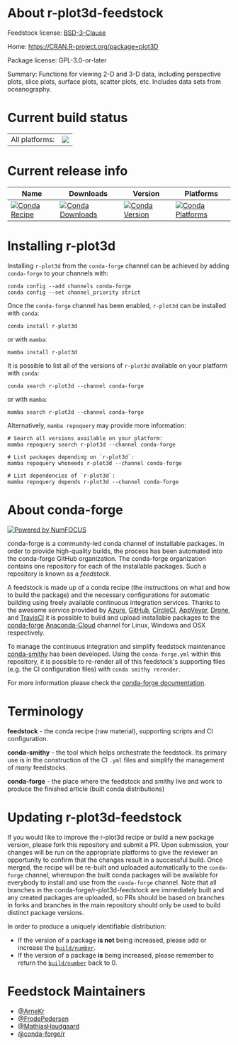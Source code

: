 About r-plot3d-feedstock
========================

Feedstock license: [BSD-3-Clause](https://github.com/conda-forge/r-plot3d-feedstock/blob/main/LICENSE.txt)

Home: https://CRAN.R-project.org/package=plot3D

Package license: GPL-3.0-or-later

Summary: Functions for viewing 2-D and 3-D data, including perspective plots, slice plots, surface plots, scatter plots, etc. Includes data sets from oceanography.

Current build status
====================


<table><tr><td>All platforms:</td>
    <td>
      <a href="https://dev.azure.com/conda-forge/feedstock-builds/_build/latest?definitionId=3434&branchName=main">
        <img src="https://dev.azure.com/conda-forge/feedstock-builds/_apis/build/status/r-plot3d-feedstock?branchName=main">
      </a>
    </td>
  </tr>
</table>

Current release info
====================

| Name | Downloads | Version | Platforms |
| --- | --- | --- | --- |
| [![Conda Recipe](https://img.shields.io/badge/recipe-r--plot3d-green.svg)](https://anaconda.org/conda-forge/r-plot3d) | [![Conda Downloads](https://img.shields.io/conda/dn/conda-forge/r-plot3d.svg)](https://anaconda.org/conda-forge/r-plot3d) | [![Conda Version](https://img.shields.io/conda/vn/conda-forge/r-plot3d.svg)](https://anaconda.org/conda-forge/r-plot3d) | [![Conda Platforms](https://img.shields.io/conda/pn/conda-forge/r-plot3d.svg)](https://anaconda.org/conda-forge/r-plot3d) |

Installing r-plot3d
===================

Installing `r-plot3d` from the `conda-forge` channel can be achieved by adding `conda-forge` to your channels with:

```
conda config --add channels conda-forge
conda config --set channel_priority strict
```

Once the `conda-forge` channel has been enabled, `r-plot3d` can be installed with `conda`:

```
conda install r-plot3d
```

or with `mamba`:

```
mamba install r-plot3d
```

It is possible to list all of the versions of `r-plot3d` available on your platform with `conda`:

```
conda search r-plot3d --channel conda-forge
```

or with `mamba`:

```
mamba search r-plot3d --channel conda-forge
```

Alternatively, `mamba repoquery` may provide more information:

```
# Search all versions available on your platform:
mamba repoquery search r-plot3d --channel conda-forge

# List packages depending on `r-plot3d`:
mamba repoquery whoneeds r-plot3d --channel conda-forge

# List dependencies of `r-plot3d`:
mamba repoquery depends r-plot3d --channel conda-forge
```


About conda-forge
=================

[![Powered by
NumFOCUS](https://img.shields.io/badge/powered%20by-NumFOCUS-orange.svg?style=flat&colorA=E1523D&colorB=007D8A)](https://numfocus.org)

conda-forge is a community-led conda channel of installable packages.
In order to provide high-quality builds, the process has been automated into the
conda-forge GitHub organization. The conda-forge organization contains one repository
for each of the installable packages. Such a repository is known as a *feedstock*.

A feedstock is made up of a conda recipe (the instructions on what and how to build
the package) and the necessary configurations for automatic building using freely
available continuous integration services. Thanks to the awesome service provided by
[Azure](https://azure.microsoft.com/en-us/services/devops/), [GitHub](https://github.com/),
[CircleCI](https://circleci.com/), [AppVeyor](https://www.appveyor.com/),
[Drone](https://cloud.drone.io/welcome), and [TravisCI](https://travis-ci.com/)
it is possible to build and upload installable packages to the
[conda-forge](https://anaconda.org/conda-forge) [Anaconda-Cloud](https://anaconda.org/)
channel for Linux, Windows and OSX respectively.

To manage the continuous integration and simplify feedstock maintenance
[conda-smithy](https://github.com/conda-forge/conda-smithy) has been developed.
Using the ``conda-forge.yml`` within this repository, it is possible to re-render all of
this feedstock's supporting files (e.g. the CI configuration files) with ``conda smithy rerender``.

For more information please check the [conda-forge documentation](https://conda-forge.org/docs/).

Terminology
===========

**feedstock** - the conda recipe (raw material), supporting scripts and CI configuration.

**conda-smithy** - the tool which helps orchestrate the feedstock.
                   Its primary use is in the construction of the CI ``.yml`` files
                   and simplify the management of *many* feedstocks.

**conda-forge** - the place where the feedstock and smithy live and work to
                  produce the finished article (built conda distributions)


Updating r-plot3d-feedstock
===========================

If you would like to improve the r-plot3d recipe or build a new
package version, please fork this repository and submit a PR. Upon submission,
your changes will be run on the appropriate platforms to give the reviewer an
opportunity to confirm that the changes result in a successful build. Once
merged, the recipe will be re-built and uploaded automatically to the
`conda-forge` channel, whereupon the built conda packages will be available for
everybody to install and use from the `conda-forge` channel.
Note that all branches in the conda-forge/r-plot3d-feedstock are
immediately built and any created packages are uploaded, so PRs should be based
on branches in forks and branches in the main repository should only be used to
build distinct package versions.

In order to produce a uniquely identifiable distribution:
 * If the version of a package **is not** being increased, please add or increase
   the [``build/number``](https://docs.conda.io/projects/conda-build/en/latest/resources/define-metadata.html#build-number-and-string).
 * If the version of a package **is** being increased, please remember to return
   the [``build/number``](https://docs.conda.io/projects/conda-build/en/latest/resources/define-metadata.html#build-number-and-string)
   back to 0.

Feedstock Maintainers
=====================

* [@ArneKr](https://github.com/ArneKr/)
* [@FrodePedersen](https://github.com/FrodePedersen/)
* [@MathiasHaudgaard](https://github.com/MathiasHaudgaard/)
* [@conda-forge/r](https://github.com/conda-forge/r/)

